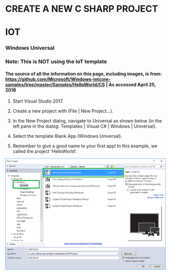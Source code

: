 # CREATE A NEW C SHARP PROJECT

# IOT

### Windows Universal

### Note: This is NOT using the IoT template

#### The source of all the information on this page, including images, is from: https://github.com/Microsoft/Windows-iotcore-samples/tree/master/Samples/HelloWorld/CS | As accessed April 25, 2018

1. Start Visual Studio 2017.

2. Create a new project with (File | New Project...).

3. In the New Project dialog, navigate to Universal as shown below (in the left pane in the dialog: Templates | Visual C# | Windows | Universal).

4. Select the template Blank App (Windows Universal).

5. Remember to give a good name to your first app! In this example, we called the project 'HelloWorld'.

![Dialog Box](new-cs-project-dialog.png)
